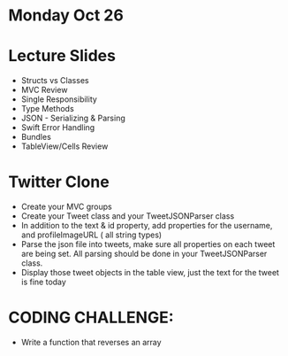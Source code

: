 Monday Oct 26
======

# Lecture Slides
* Structs vs Classes
* MVC Review
* Single Responsibility
* Type Methods
* JSON - Serializing & Parsing
* Swift Error Handling
* Bundles
* TableView/Cells Review

# Twitter Clone
* Create your MVC groups
* Create your Tweet class and your TweetJSONParser class
* In addition to the text & id property, add properties for the username, and profileImageURL ( all string types)
* Parse the json file into tweets, make sure all properties on each tweet are being set. All parsing should be done in your TweetJSONParser class.
* Display those tweet objects in the table view, just the text for the tweet is fine today

#  CODING CHALLENGE: 
* Write a function that reverses an array
